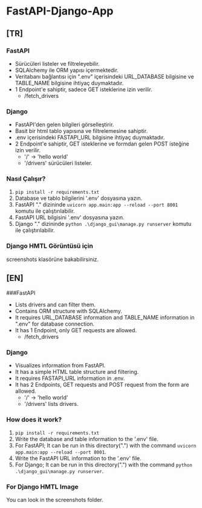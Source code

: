 
# FastAPI-Django-App

## [TR]

### FastAPI
- Sürücüleri listeler ve filtreleyebilir.
- SQLAlchemy ile ORM yapısı içermektedir.
- Veritabanı bağlantısı için ".env" içerisindeki URL_DATABASE bilgisine ve TABLE_NAME bilgisine ihtiyaç duymaktadır.
- 1 Endpoint'e sahiptir, sadece GET isteklerine izin verilir.
    - /fetch_drivers

### Django
- FastAPI'den gelen bilgileri görselleştirir.
- Basit bir html tablo yapısına ve filtrelemesine sahiptir.
- .env içerisindeki FASTAPI_URL bilgisine ihtiyaç duymaktadır.
- 2 Endpoint'e sahiptir, GET isteklerine ve formdan gelen POST isteğine izin verilir.
    - '/' -> 'hello world'
    - '/drivers' sürücüleri listeler.

### Nasıl Çalışır?
1. ```pip install -r requirements.txt```
2. Database ve tablo bilgilerini '.env' dosyasına yazın.
3. FastAPI "." dizininde ```uvicorn app.main:app --reload --port 8001``` komutu ile çalıştırılabilir.
4. FastAPI URL bilgisini '.env' dosyasına yazın.
3. Django "." dizininde ```python .\django_gui\manage.py runserver``` komutu ile çalıştırılabilir.

### Django HMTL Görüntüsü için
screenshots klasörüne bakabilirsiniz.

## [EN]

###FastAPI
- Lists drivers and can filter them.
- Contains ORM structure with SQLAlchemy.
- It requires URL_DATABASE information and TABLE_NAME information in ".env" for database connection.
- It has 1 Endpoint, only GET requests are allowed.
     - /fetch_drivers

### Django
- Visualizes information from FastAPI.
- It has a simple HTML table structure and filtering.
- It requires FASTAPI_URL information in .env.
- It has 2 Endpoints, GET requests and POST request from the form are allowed.
     - '/' -> 'hello world'
     - '/drivers' lists drivers.

### How does it work?
1. ```pip install -r requirements.txt```
2. Write the database and table information to the '.env' file.
3. For FastAPI; It can be run in this directory(".") with the command ```uvicorn app.main:app --reload --port 8001```.
4. Write the FastAPI URL information to the '.env' file.
5. For Django; It can be run in this directory(".") with the command ```python .\django_gui\manage.py runserver```.

### For Django HMTL Image
You can look in the screenshots folder.